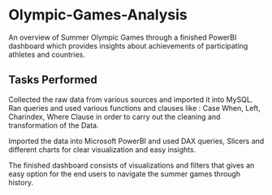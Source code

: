 # Olympic-Games-Analysis
An overview of Summer Olympic Games through a finished PowerBI dashboard which provides insights about achievements of participating athletes and countries.

## Tasks Performed

Collected the raw data from various sources and imported it into MySQL. Ran queries and used various functions and clauses like : Case When, Left, Charindex, Where Clause in order to carry out the cleaning and transformation of the Data.

Imported the data into Microsoft PowerBI and used DAX queries, Slicers and different charts for clear visualization and easy insights.

The finished dashboard consists of visualizations and filters that gives an easy option for the end users to navigate the summer games through history.
